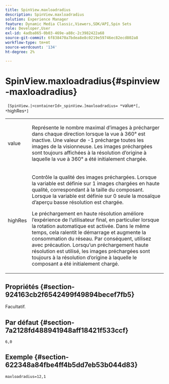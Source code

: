 ```yaml
---
title: SpinView.maxloadradius
description: SpinView.maxloadradius
solution: Experience Manager
feature: Dynamic Media Classic,Viewers,SDK/API,Spin Sets
role: Developer,User
exl-id: 4adba865-0b03-469e-a88c-2c3982422a68
source-git-commit: 6f838470a7bdea8e8c0219e59746ec82ecd802a8
workflow-type: tm+mt
source-wordcount: '134'
ht-degree: 2%

---
```


# SpinView.maxloadradius{#spinview-maxloadradius}

` [SpinView.|<containerId>_spinView.]maxloadradius= *`value`*[, *`highRes`*]`

<table id="table_49FFD1BC53B846F09A6D214BC8C5C3FE"> 
 <tbody> 
  <tr> 
   <td colname="col1"> <p> <span class="codeph"><span class="varname"> value</span></span> </p> </td> 
   <td colname="col2"> <p> Représente le nombre maximal d’images à précharger dans chaque direction lorsque la vue à 360° est inactive. Une valeur de <span class="codeph"> -1</span> précharge toutes les images de la visionneuse. Les images préchargées sont toujours affichées à la résolution d’origine à laquelle la vue à 360° a été initialement chargée. </p> </td> 
  </tr> 
  <tr> 
   <td colname="col1"> <p><span class="codeph"><span class="varname"> highRes</span></span> </p> </td> 
   <td colname="col2"> <p> Contrôle la qualité des images préchargées. Lorsque la variable est définie sur <span class="codeph"> 1</span> images chargées en haute qualité, correspondant à la taille du composant. Lorsque la variable est définie sur <span class="codeph"> 0</span> seule la mosaïque d’aperçu basse résolution est chargée. </p> <p>Le préchargement en haute résolution améliore l’expérience de l’utilisateur final, en particulier lorsque la rotation automatique est activée. Dans le même temps, cela ralentit le démarrage et augmente la consommation du réseau. Par conséquent, utilisez avec précaution. Lorsqu’un préchargement haute résolution est utilisé, les images préchargées sont toujours à la résolution d’origine à laquelle le composant a été initialement chargé. </p> </td> 
  </tr> 
 </tbody> 
</table>

## Propriétés {#section-924163cb2f6542499f49894becef7fb5}

Facultatif.

## Par défaut {#section-7a2128fd488941948aff18421f533ccf}

`6,0`

## Exemple {#section-622348a84fbe4ff4b5dd7eb53b044d83}

`maxloadradius=12,1`
